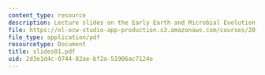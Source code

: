 ```yaml
---
content_type: resource
description: Lecture slides on the Early Earth and Microbial Evolution.
file: https://ol-ocw-studio-app-production.s3.amazonaws.com/courses/20-106j-systems-microbiology-fall-2006/2d3e1d4c074482aebf2a51906ac7124e_slides01.pdf
file_type: application/pdf
resourcetype: Document
title: slides01.pdf
uid: 2d3e1d4c-0744-82ae-bf2a-51906ac7124e
---
```

